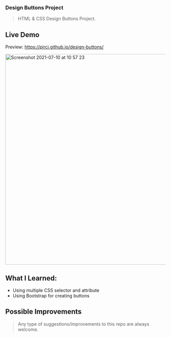 ### Design Buttons Project

> HTML & CSS Design Buttons Project.

## Live Demo

Preview: https://pirci.github.io/design-buttons/

<img width="662" alt="Screenshot 2021-07-10 at 10 57 23" src="https://user-images.githubusercontent.com/43238947/125157868-acb28e80-e16d-11eb-8cfa-7d482ab88cbf.png">

## What I Learned:

- Using multiple CSS selector and attribute
- Using Bootstrap for creating buttons

## Possible Improvements

> Any type of suggestions/improvements to this repo are always welcome.
